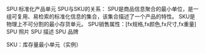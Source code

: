SPU:标准化产品单元
SPU与SKU的关系：
SPU是商品信息聚合的最小单位，是一组可复用、易检索的标准化信息的集合，该集合描述了一个产品的特性。
SKU是物理上不可分割的最小存货单元。
SPU销售属性：[fx规格,fx颜色,fx尺寸,fx重量]
SPU 照片
SPU 描述
SPU 品牌

SKU：库存量最小单元（实例）